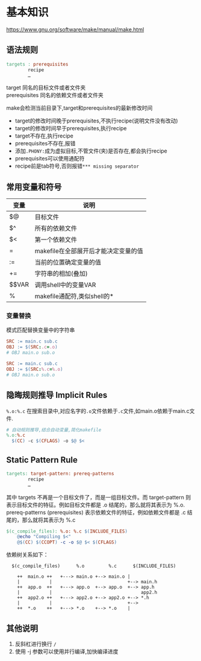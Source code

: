 # 基本知识

https://www.gnu.org/software/make/manual/make.html

## 语法规则
```makefile
targets : prerequisites
        recipe
        …
```

target 同名的目标文件或者文件夹\
prerequisites 同名的依赖文件或者文件夹

make会检测当前目录下,target和prerequisites的最新修改时间
- target的修改时间晚于prerequisites,不执行recipe(说明文件没有改动)
- target的修改时间早于prerequisites,执行recipe
- target不存在,执行recipe
- prerequisites不存在,报错
- 添加`.PHONY:`成为虚拟目标,不管文件(夹)是否存在,都会执行recipe
- prerequisites可以使用通配符
- recipe前是tab符号,否则报错`*** missing separator`

## 常用变量和符号

| 变量  | 说明                                 |
| ----- | ------------------------------------ |
| $@    | 目标文件                             |
| $^    | 所有的依赖文件                       |
| $<    | 第一个依赖文件                       |
| =     | makefile在全部展开后才能决定变量的值 |
| :=    | 当前的位置确定变量的值               |
| +=    | 字符串的相加(叠加)                   |
| $$VAR | 调用shell中的变量VAR                 |
| %     | makefile通配符,类似shell的*          |

### 变量替换

模式匹配替换变量中的字符串
```makefile
SRC := main.c sub.c
OBJ := $(SRC:.c=.o)
# OBJ main.o sub.o

SRC := main.c sub.c
OBJ := $(SRC:%.c=%.o)
# OBJ main.o sub.o
```

## 隐晦规则推导 Implicit Rules

`%.o:%.c` 在搜索目录中,对应名字的`.o`文件依赖于`.c`文件,如main.o依赖于main.c文件.
```makefile
# 自动规则推导,结合自动变量,简化makefile
%.o:%.c
  $(CC) -c $(CFLAGS) -o $@ $<
```

## Static Pattern Rule

```makefile
targets: target-pattern: prereq-patterns
        recipe
        …
```
其中 targets 不再是一个目标文件了，而是一组目标文件。而 target-pattern 则表示目标文件的特征。例如目标文件都是 .o 结尾的，那么就将其表示为 %.o.\
prereq-patterns (prerequisites) 表示依赖文件的特征，例如依赖文件都是 .c 结尾的，那么就将其表示为 %.c

```makefile
$(c_compile_files): %.o: %.c $(INCLUDE_FILES)
	@echo "Compiling $<"
	@$(CC) $(CCOPT) -c -o $@ $< $(CFLAGS)
```
依赖树关系如下：
```
  $(c_compile_files)      %.o         %.c      $(INCLUDE_FILES)

    ++  main.o ++   +---> main.o +--> main.o |
    |           |                            +--> main.h
    ++  app.o  ++   +---> app.o  +--> app.o  +--> app.h
    |           |                                 app2.h
    ++  app2.o ++   +---> app2.o +--> app2.o +--> *.h
    |           |                            +-->
    ++  *.o    ++   +---> *.o    +--> *.o    |
```

## 其他说明
1. 反斜杠进行换行  `/`
2. 使用 -j 参数可以使用并行编译,加快编译进度


